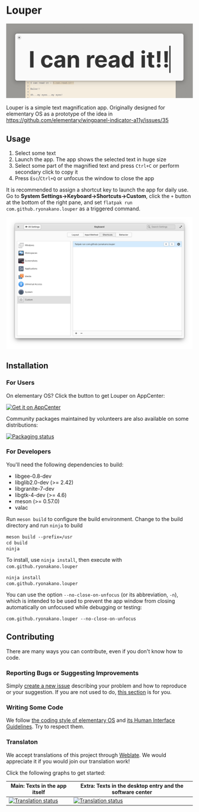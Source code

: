 # Louper

![app screenshot](data/Screenshot.png)

Louper is a simple text magnification app. Originally designed for elementary OS as a prototype of the idea in https://github.com/elementary/wingpanel-indicator-a11y/issues/35

## Usage

1. Select some text
2. Launch the app. The app shows the selected text in huge size
3. Select some part of the magnified text and press `Ctrl+C` or perform secondary click to copy it
4. Press `Esc`/`Ctrl+Q` or unfocus the window to close the app

It is recommended to assign a shortcut key to launch the app for daily use. Go to **System Settings→Keyboard→Shortcuts→Custom**, click the `+` button at the bottom of the right pane, and set `flatpak run com.github.ryonakano.louper` as a triggered command.

![assign shortcut](data/assign-shortcut.png)

## Installation

### For Users

On elementary OS? Click the button to get Louper on AppCenter:

[![Get it on AppCenter](https://appcenter.elementary.io/badge.svg)](https://appcenter.elementary.io/com.github.ryonakano.louper)

Community packages maintained by volunteers are also available on some distributions:

[![Packaging status](https://repology.org/badge/vertical-allrepos/louper.svg)](https://repology.org/project/louper/versions)

### For Developers

You'll need the following dependencies to build:

* libgee-0.8-dev
* libglib2.0-dev (>= 2.42)
* libgranite-7-dev
* libgtk-4-dev (>= 4.6)
* meson (>= 0.57.0)
* valac

Run `meson build` to configure the build environment. Change to the build directory and run `ninja` to build

    meson build --prefix=/usr
    cd build
    ninja

To install, use `ninja install`, then execute with `com.github.ryonakano.louper`

    ninja install
    com.github.ryonakano.louper

You can use the option `--no-close-on-unfocus` (or its abbreviation, `-n`), which is intended to be used to prevent the app window from closing automatically on unfocused while debugging or testing:

    com.github.ryonakano.louper --no-close-on-unfocus

## Contributing

There are many ways you can contribute, even if you don't know how to code.

### Reporting Bugs or Suggesting Improvements

Simply [create a new issue](https://github.com/ryonakano/louper/issues/new) describing your problem and how to reproduce or your suggestion. If you are not used to do, [this section](https://docs.elementary.io/contributor-guide/feedback/reporting-issues) is for you.

### Writing Some Code

We follow [the coding style of elementary OS](https://docs.elementary.io/develop/writing-apps/code-style) and [its Human Interface Guidelines](https://docs.elementary.io/hig/). Try to respect them.

### Translaton
We accept translations of this project through [Weblate](https://weblate.org/). We would appreciate it if you would join our translation work!

Click the following graphs to get started:

| Main: Texts in the app itself | Extra: Texts in the desktop entry and the software center |
| --- | --- |
| [![Translation status](https://hosted.weblate.org/widgets/rosp/-/louper-main/multi-auto.svg)](https://hosted.weblate.org/projects/rosp/louper-main) | [![Translation status](https://hosted.weblate.org/widgets/rosp/-/louper-metadata/multi-auto.svg)](https://hosted.weblate.org/projects/rosp/louper-metadata) |
